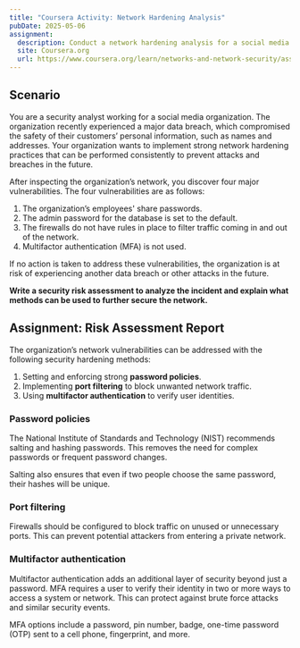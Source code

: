 ```yaml
---
title: "Coursera Activity: Network Hardening Analysis"
pubDate: 2025-05-06
assignment:
  description: Conduct a network hardening analysis for a social media organization.
  site: Coursera.org
  url: https://www.coursera.org/learn/networks-and-network-security/assignment-submission/9tlOr/activity-analysis-of-network-hardening
---
```


## Scenario

You are a security analyst working for a social media organization. The organization recently experienced a major data breach, which compromised the safety of their customers’ personal information, such as names and addresses. Your organization wants to implement strong network hardening practices that can be performed consistently to prevent attacks and breaches in the future. 

After inspecting the organization’s network, you discover four major vulnerabilities. The four vulnerabilities are as follows:

1. The organization’s employees' share passwords. 
2. The admin password for the database is set to the default.
3. The firewalls do not have rules in place to filter traffic coming in and out of the network.
4. Multifactor authentication (MFA) is not used. 

If no action is taken to address these vulnerabilities, the organization is at risk of experiencing another data breach or other attacks in the future. 

**Write a security risk assessment to analyze the incident and explain what methods can be used to further secure the network.**

## Assignment: Risk Assessment Report

 The organization’s network vulnerabilities can be addressed with the following security hardening methods:

1. Setting and enforcing strong **password policies**.
2. Implementing **port filtering** to block unwanted network traffic.
3. Using **multifactor authentication** to verify user identities.

### Password policies

The National Institute of Standards and Technology (NIST) recommends salting and hashing passwords. This removes the need for complex passwords or frequent password changes.

Salting also ensures that even if two people choose the same password, their hashes will be unique.

### Port filtering

Firewalls should be configured to block traffic on unused or unnecessary ports. This can prevent potential attackers from entering a private network.

### Multifactor authentication

Multifactor authentication adds an additional layer of security beyond just a password. MFA requires a user to verify their identity in two or more ways to access a system or network. This can protect against brute force attacks and similar security events.

MFA options include a password, pin number, badge, one-time password (OTP) sent to a cell phone, fingerprint, and more.